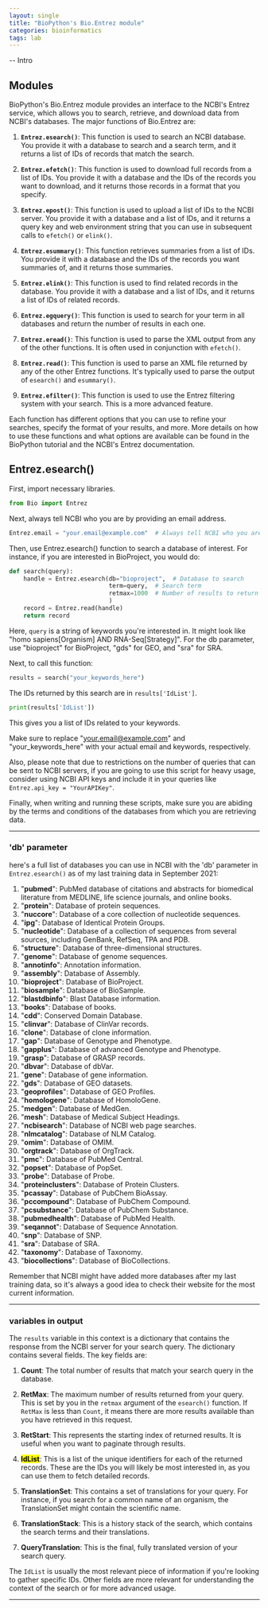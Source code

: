 ```yaml
---
layout: single
title: "BioPython's Bio.Entrez module"
categories: bioinformatics
tags: lab
---
```


-- Intro

## Modules

BioPython's Bio.Entrez module provides an interface to the NCBI's Entrez service, which allows you to search, retrieve, and download data from NCBI's databases. The major functions of Bio.Entrez are:

1. **`Entrez.esearch()`**: This function is used to search an NCBI database. You provide it with a database to search and a search term, and it returns a list of IDs of records that match the search.

2. **`Entrez.efetch()`**: This function is used to download full records from a list of IDs. You provide it with a database and the IDs of the records you want to download, and it returns those records in a format that you specify.

3. **`Entrez.epost()`**: This function is used to upload a list of IDs to the NCBI server. You provide it with a database and a list of IDs, and it returns a query key and web environment string that you can use in subsequent calls to `efetch()` or `elink()`.

4. **`Entrez.esummary()`**: This function retrieves summaries from a list of IDs. You provide it with a database and the IDs of the records you want summaries of, and it returns those summaries.

5. **`Entrez.elink()`**: This function is used to find related records in the database. You provide it with a database and a list of IDs, and it returns a list of IDs of related records.

6. **`Entrez.egquery()`**: This function is used to search for your term in all databases and return the number of results in each one.

7. **`Entrez.eread()`**: This function is used to parse the XML output from any of the other functions. It is often used in conjunction with `efetch()`.

8. **`Entrez.read()`**: This function is used to parse an XML file returned by any of the other Entrez functions. It's typically used to parse the output of `esearch()` and `esummary()`.

9. **`Entrez.efilter()`**: This function is used to use the Entrez filtering system with your search. This is a more advanced feature.

Each function has different options that you can use to refine your searches, specify the format of your results, and more. More details on how to use these functions and what options are available can be found in the BioPython tutorial and the NCBI's Entrez documentation.

## Entrez.esearch()

First, import necessary libraries.

```python
from Bio import Entrez
```

Next, always tell NCBI who you are by providing an email address.

```python
Entrez.email = "your.email@example.com"  # Always tell NCBI who you are
```

Then, use Entrez.esearch() function to search a database of interest. For instance, if you are interested in BioProject, you would do:

```python
def search(query):
    handle = Entrez.esearch(db="bioproject",  # Database to search
                            term=query,  # Search term
                            retmax=1000  # Number of results to return
                            )
    record = Entrez.read(handle)
    return record
```

Here, `query` is a string of keywords you're interested in. It might look like "homo sapiens[Organism] AND RNA-Seq[Strategy]". For the db parameter, use "bioproject" for BioProject, "gds" for GEO, and "sra" for SRA.

Next, to call this function:

```python
results = search("your_keywords_here")
```

The IDs returned by this search are in `results['IdList']`.

```python
print(results['IdList'])
```

This gives you a list of IDs related to your keywords.

Make sure to replace "[your.email@example.com](mailto:your.email@example.com)" and "your_keywords_here" with your actual email and keywords, respectively.

Also, please note that due to restrictions on the number of queries that can be sent to NCBI servers, if you are going to use this script for heavy usage, consider using NCBI API keys and include it in your queries like `Entrez.api_key = "YourAPIKey"`.

Finally, when writing and running these scripts, make sure you are abiding by the terms and conditions of the databases from which you are retrieving data.

---

### 'db' parameter

here's a full list of databases you can use in NCBI with the 'db' parameter in `Entrez.esearch()` as of my last training data in September 2021:

1. "**pubmed**": PubMed database of citations and abstracts for biomedical literature from MEDLINE, life science journals, and online books.
2. "**protein**": Database of protein sequences.
3. "**nuccore**": Database of a core collection of nucleotide sequences.
4. "**ipg**": Database of Identical Protein Groups.
5. "**nucleotide**": Database of a collection of sequences from several sources, including GenBank, RefSeq, TPA and PDB.
6. "**structure**": Database of three-dimensional structures.
7. "**genome**": Database of genome sequences.
8. "**annotinfo**": Annotation information.
9. "**assembly**": Database of Assembly.
10. "**bioproject**": Database of BioProject.
11. "**biosample**": Database of BioSample.
12. "**blastdbinfo**": Blast Database information.
13. "**books**": Database of books.
14. "**cdd**": Conserved Domain Database.
15. "**clinvar**": Database of ClinVar records.
16. "**clone**": Database of clone information.
17. "**gap**": Database of Genotype and Phenotype.
18. "**gapplus**": Database of advanced Genotype and Phenotype.
19. "**grasp**": Database of GRASP records.
20. "**dbvar**": Database of dbVar.
21. "**gene**": Database of gene information.
22. "**gds**": Database of GEO datasets.
23. "**geoprofiles**": Database of GEO Profiles.
24. "**homologene**": Database of HomoloGene.
25. "**medgen**": Database of MedGen.
26. "**mesh**": Database of Medical Subject Headings.
27. "**ncbisearch**": Database of NCBI web page searches.
28. "**nlmcatalog**": Database of NLM Catalog.
29. "**omim**": Database of OMIM.
30. "**orgtrack**": Database of OrgTrack.
31. "**pmc**": Database of PubMed Central.
32. "**popset**": Database of PopSet.
33. "**probe**": Database of Probe.
34. "**proteinclusters**": Database of Protein Clusters.
35. "**pcassay**": Database of PubChem BioAssay.
36. "**pccompound**": Database of PubChem Compound.
37. "**pcsubstance**": Database of PubChem Substance.
38. "**pubmedhealth**": Database of PubMed Health.
39. "**seqannot**": Database of Sequence Annotation.
40. "**snp**": Database of SNP.
41. "**sra**": Database of SRA.
42. "**taxonomy**": Database of Taxonomy.
43. "**biocollections**": Database of BioCollections.

Remember that NCBI might have added more databases after my last training data, so it's always a good idea to check their website for the most current information.

---

### variables in output

The `results` variable in this context is a dictionary that contains the response from the NCBI server for your search query. The dictionary contains several fields. The key fields are:

1. **Count**: The total number of results that match your search query in the database.

2. **RetMax**: The maximum number of results returned from your query. This is set by you in the `retmax` argument of the `esearch()` function. If `RetMax` is less than `Count`, it means there are more results available than you have retrieved in this request.

3. **RetStart**: This represents the starting index of returned results. It is useful when you want to paginate through results.

4. **<mark>IdList</mark>**: This is a list of the unique identifiers for each of the returned records. These are the IDs you will likely be most interested in, as you can use them to fetch detailed records.

5. **TranslationSet**: This contains a set of translations for your query. For instance, if you search for a common name of an organism, the TranslationSet might contain the scientific name.

6. **TranslationStack**: This is a history stack of the search, which contains the search terms and their translations.

7. **QueryTranslation**: This is the final, fully translated version of your search query.

The `IdList` is usually the most relevant piece of information if you're looking to gather specific IDs. Other fields are more relevant for understanding the context of the search or for more advanced usage.

---